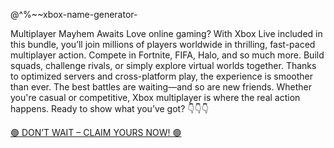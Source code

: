 @^%~~xbox-name-generator-

Multiplayer Mayhem Awaits
Love online gaming? With Xbox Live included in this bundle, you’ll join millions of players worldwide in thrilling, fast-paced multiplayer action. Compete in Fortnite, FIFA, Halo, and so much more. Build squads, challenge rivals, or simply explore virtual worlds together. Thanks to optimized servers and cross-platform play, the experience is smoother than ever. The best battles are waiting—and so are new friends. Whether you're casual or competitive, Xbox multiplayer is where the real action happens. Ready to show what you’ve got?
👇👇👇

[🟢 DON’T WAIT – CLAIM YOURS NOW! 🟢]( https://earnmoneyonline.crackzo.com/)
